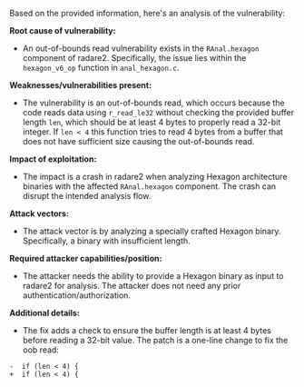 Based on the provided information, here's an analysis of the vulnerability:

**Root cause of vulnerability:**
- An out-of-bounds read vulnerability exists in the `RAnal.hexagon` component of radare2. Specifically, the issue lies within the `hexagon_v6_op` function in `anal_hexagon.c`.

**Weaknesses/vulnerabilities present:**
- The vulnerability is an out-of-bounds read, which occurs because the code reads data using `r_read_le32` without checking the provided buffer length `len`, which should be at least 4 bytes to properly read a 32-bit integer. If `len < 4` this function tries to read 4 bytes from a buffer that does not have sufficient size causing the out-of-bounds read.

**Impact of exploitation:**
- The impact is a crash in radare2 when analyzing Hexagon architecture binaries with the affected `RAnal.hexagon` component. The crash can disrupt the intended analysis flow.

**Attack vectors:**
- The attack vector is by analyzing a specially crafted Hexagon binary. Specifically, a binary with insufficient length.

**Required attacker capabilities/position:**
- The attacker needs the ability to provide a Hexagon binary as input to radare2 for analysis. The attacker does not need any prior authentication/authorization.

**Additional details:**
- The fix adds a check to ensure the buffer length is at least 4 bytes before reading a 32-bit value. The patch is a one-line change to fix the oob read:
```
-  if (len < 4) {
+  if (len < 4) {
```